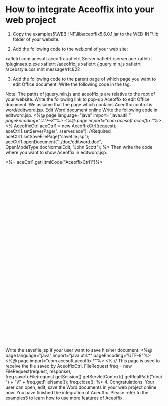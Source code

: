 # How to integrate Aceoffix into your web project

1. Copy the examples5\WEB-INF\lib\aceoffix5.6.0.1.jar to the WEB-INF\lib folder of your website.
 

2. Add the following code to the web.xml of your web site:
  <servlet>
    <servlet-name>xafletrt</servlet-name> 
    <servlet-class>com.acesoft.aceoffix.xafletrt.Server</servlet-class> 
  </servlet>
  <servlet-mapping> 
    <servlet-name>xafletrt</servlet-name> 
    <url-pattern>/server.ace</url-pattern> 
  </servlet-mapping>  
  <servlet-mapping> 
	<servlet-name>xafletrt</servlet-name> 
	<url-pattern>/pluginsetup.exe</url-pattern>
  </servlet-mapping>
  <servlet-mapping>
	<servlet-name>xafletrt</servlet-name>
	<url-pattern>/aceoffix.js</url-pattern>
  </servlet-mapping>
  <servlet-mapping>
	<servlet-name>xafletrt</servlet-name>
	<url-pattern>/jquery.min.js</url-pattern>
  </servlet-mapping>
  <servlet-mapping>
	<servlet-name>xafletrt</servlet-name>
	<url-pattern>/acebstyle.css</url-pattern>
  </servlet-mapping>
  <mime-mapping>  
    <extension>mht</extension>  
    <mime-type>message/rfc822</mime-type>  
  </mime-mapping>

3. Add the following code to the parent page of which page you want to edit Office document.
Write the following code in the <head> tag. 
<!-- Aceoffix -->
<script type=text/javascript src="jquery.min.js"></script>
<script type="text/javascript" src="aceoffix.js" id="ace_js_main"></script>
Note: The paths of jquery.min.js  and aceoffix.js are relative to the root of your website.
Write the following link to pop-up Aceoffix to edit Office document. We assume that the page which contains Aceoffix control is word/editword.jsp.
<a href="javascript:AceBrowser.openWindowModeless('word/editword.jsp', 'width=1200px;height=800px;');" > Edit Word document online</a>
Write the following code in editword.jsp.
<%@ page language="java" import="java.util.*" pageEncoding="UTF-8"%>
<%@ page import="com.acesoft.aceoffix.*"%>
<%
AceoffixCtrl aceCtrl1 = new AceoffixCtrl(request);
aceCtrl1.setServerPage("../server.ace"); //Required
aceCtrl1.setSaveFilePage("savefile.jsp");
aceCtrl1.openDocument("../doc/editword.doc", OpenModeType.docNormalEdit, "John Scott");
%>
Then write the code where you want to show Aceoffix in editword.jsp.
<div style="width:auto; height:600px;">
      <%= aceCtrl1.getHtmlCode("AceoffixCtrl1")%>
</div>
Write the savefile.jsp if your user want to save his/her document.
<%@ page language="java" import="java.util.*" pageEncoding="UTF-8"%>
<%@ page import="com.acesoft.aceoffix.*"%>
<%
// This page is used to receive the file saved by AceoffixCtrl.
FileRequest freq = new FileRequest(request, response);
freq.saveToFile(request.getSession().getServletContext().getRealPath("doc/") + "\\" + freq.getFileName());
freq.close();
%>
4. Congratulations. Your user can open, edit, save the Word documents in your web project online now. You have finished the integration of Aceoffix. Please refer to the examples5 to learn how to use more features of Aceoffix.
 
